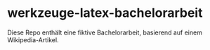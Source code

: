 # werkzeuge-latex-bachelorarbeit
Diese Repo enthält eine fiktive Bachelorarbeit, basierend auf einem Wikipedia-Artikel.
